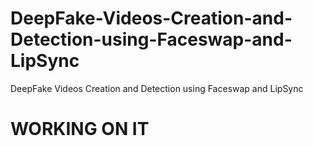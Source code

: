 # DeepFake-Videos-Creation-and-Detection-using-Faceswap-and-LipSync
DeepFake Videos Creation and Detection using Faceswap and LipSync


# WORKING ON IT
